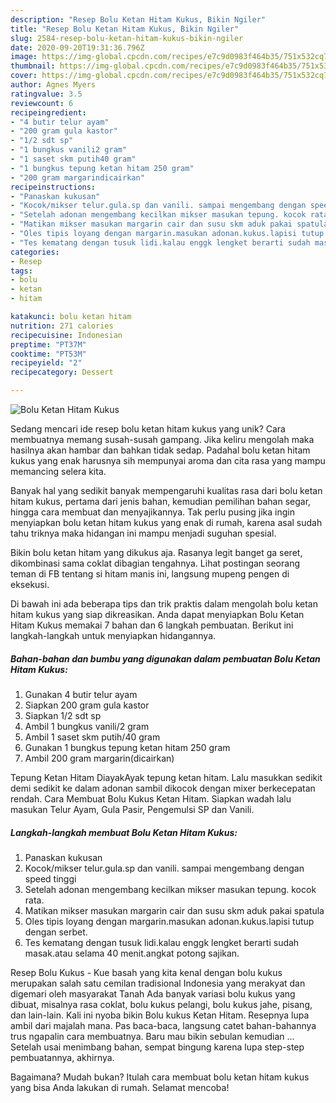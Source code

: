 ```yaml
---
description: "Resep Bolu Ketan Hitam Kukus, Bikin Ngiler"
title: "Resep Bolu Ketan Hitam Kukus, Bikin Ngiler"
slug: 2584-resep-bolu-ketan-hitam-kukus-bikin-ngiler
date: 2020-09-20T19:31:36.796Z
image: https://img-global.cpcdn.com/recipes/e7c9d0983f464b35/751x532cq70/bolu-ketan-hitam-kukus-foto-resep-utama.jpg
thumbnail: https://img-global.cpcdn.com/recipes/e7c9d0983f464b35/751x532cq70/bolu-ketan-hitam-kukus-foto-resep-utama.jpg
cover: https://img-global.cpcdn.com/recipes/e7c9d0983f464b35/751x532cq70/bolu-ketan-hitam-kukus-foto-resep-utama.jpg
author: Agnes Myers
ratingvalue: 3.5
reviewcount: 6
recipeingredient:
- "4 butir telur ayam"
- "200 gram gula kastor"
- "1/2 sdt sp"
- "1 bungkus vanili2 gram"
- "1 saset skm putih40 gram"
- "1 bungkus tepung ketan hitam 250 gram"
- "200 gram margarindicairkan"
recipeinstructions:
- "Panaskan kukusan"
- "Kocok/mikser telur.gula.sp dan vanili. sampai mengembang dengan speed tinggi"
- "Setelah adonan mengembang kecilkan mikser masukan tepung. kocok rata."
- "Matikan mikser masukan margarin cair dan susu skm aduk pakai spatula"
- "Oles tipis loyang dengan margarin.masukan adonan.kukus.lapisi tutup dengan serbet."
- "Tes kematang dengan tusuk lidi.kalau enggk lengket berarti sudah masak.atau selama 40 menit.angkat potong sajikan."
categories:
- Resep
tags:
- bolu
- ketan
- hitam

katakunci: bolu ketan hitam 
nutrition: 271 calories
recipecuisine: Indonesian
preptime: "PT37M"
cooktime: "PT53M"
recipeyield: "2"
recipecategory: Dessert

---
```



![Bolu Ketan Hitam Kukus](https://img-global.cpcdn.com/recipes/e7c9d0983f464b35/751x532cq70/bolu-ketan-hitam-kukus-foto-resep-utama.jpg)

Sedang mencari ide resep bolu ketan hitam kukus yang unik? Cara membuatnya memang susah-susah gampang. Jika keliru mengolah maka hasilnya akan hambar dan bahkan tidak sedap. Padahal bolu ketan hitam kukus yang enak harusnya sih mempunyai aroma dan cita rasa yang mampu memancing selera kita.

Banyak hal yang sedikit banyak mempengaruhi kualitas rasa dari bolu ketan hitam kukus, pertama dari jenis bahan, kemudian pemilihan bahan segar, hingga cara membuat dan menyajikannya. Tak perlu pusing jika ingin menyiapkan bolu ketan hitam kukus yang enak di rumah, karena asal sudah tahu triknya maka hidangan ini mampu menjadi suguhan spesial.

Bikin bolu ketan hitam yang dikukus aja. Rasanya legit banget ga seret, dikombinasi sama coklat dibagian tengahnya. Lihat postingan seorang teman di FB tentang si hitam manis ini, langsung mupeng pengen di eksekusi.


Di bawah ini ada beberapa tips dan trik praktis dalam mengolah bolu ketan hitam kukus yang siap dikreasikan. Anda dapat menyiapkan Bolu Ketan Hitam Kukus memakai 7 bahan dan 6 langkah pembuatan. Berikut ini langkah-langkah untuk menyiapkan hidangannya.

<!--inarticleads1-->

##### Bahan-bahan dan bumbu yang digunakan dalam pembuatan Bolu Ketan Hitam Kukus:

1. Gunakan 4 butir telur ayam
1. Siapkan 200 gram gula kastor
1. Siapkan 1/2 sdt sp
1. Ambil 1 bungkus vanili/2 gram
1. Ambil 1 saset skm putih/40 gram
1. Gunakan 1 bungkus tepung ketan hitam 250 gram
1. Ambil 200 gram margarin(dicairkan)


Tepung Ketan Hitam DiayakAyak tepung ketan hitam. Lalu masukkan sedikit demi sedikit ke dalam adonan sambil dikocok dengan mixer berkecepatan rendah. Cara Membuat Bolu Kukus Ketan Hitam. Siapkan wadah lalu masukan Telur Ayam, Gula Pasir, Pengemulsi SP dan Vanili. 

<!--inarticleads2-->

##### Langkah-langkah membuat Bolu Ketan Hitam Kukus:

1. Panaskan kukusan
1. Kocok/mikser telur.gula.sp dan vanili. sampai mengembang dengan speed tinggi
1. Setelah adonan mengembang kecilkan mikser masukan tepung. kocok rata.
1. Matikan mikser masukan margarin cair dan susu skm aduk pakai spatula
1. Oles tipis loyang dengan margarin.masukan adonan.kukus.lapisi tutup dengan serbet.
1. Tes kematang dengan tusuk lidi.kalau enggk lengket berarti sudah masak.atau selama 40 menit.angkat potong sajikan.


Resep Bolu Kukus - Kue basah yang kita kenal dengan bolu kukus merupakan salah satu cemilan tradisional Indonesia yang merakyat dan digemari oleh masyarakat Tanah Ada banyak variasi bolu kukus yang dibuat, misalnya rasa coklat, bolu kukus pelangi, bolu kukus jahe, pisang, dan lain-lain. Kali ini nyoba bikin Bolu kukus Ketan Hitam. Resepnya lupa ambil dari majalah mana. Pas baca-baca, langsung catet bahan-bahannya trus ngapalin cara membuatnya. Baru mau bikin sebulan kemudian … Setelah usai menimbang bahan, sempat bingung karena lupa step-step pembuatannya, akhirnya. 

Bagaimana? Mudah bukan? Itulah cara membuat bolu ketan hitam kukus yang bisa Anda lakukan di rumah. Selamat mencoba!
